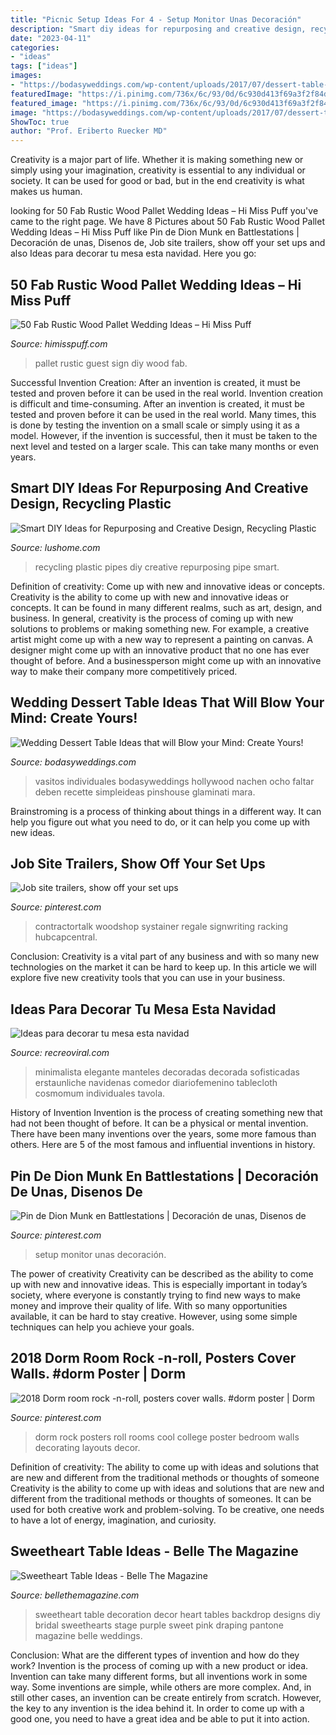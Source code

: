 ```yaml
---
title: "Picnic Setup Ideas For 4 - Setup Monitor Unas Decoración"
description: "Smart diy ideas for repurposing and creative design, recycling plastic"
date: "2023-04-11"
categories:
- "ideas"
tags: ["ideas"]
images:
- "https://bodasyweddings.com/wp-content/uploads/2017/07/dessert-table-with-mini-desserts.jpg"
featuredImage: "https://i.pinimg.com/736x/6c/93/0d/6c930d413f69a3f2f84ddc7427bde38b.jpg"
featured_image: "https://i.pinimg.com/736x/6c/93/0d/6c930d413f69a3f2f84ddc7427bde38b.jpg"
image: "https://bodasyweddings.com/wp-content/uploads/2017/07/dessert-table-with-mini-desserts.jpg"
ShowToc: true
author: "Prof. Eriberto Ruecker MD"
---
```



Creativity is a major part of life. Whether it is making something new or simply using your imagination, creativity is essential to any individual or society. It can be used for good or bad, but in the end creativity is what makes us human.

	

		
looking for 50 Fab Rustic Wood Pallet Wedding Ideas – Hi Miss Puff you've came to the right page. We have 8 Pictures about 50 Fab Rustic Wood Pallet Wedding Ideas – Hi Miss Puff like Pin de Dion Munk en Battlestations | Decoración de unas, Disenos de, Job site trailers, show off your set ups and also Ideas para decorar tu mesa esta navidad. Here you go:
		
    
## 50 Fab Rustic Wood Pallet Wedding Ideas – Hi Miss Puff

<img loading=lazy src="https://www.himisspuff.com/wp-content/uploads/2016/09/DIY-pallet-wedding-guest-book-sign.jpg" onerror="this.onerror=null;this.src='https://tse2.mm.bing.net/th?id=OIP.IeHxQQmXT2Gyf2dQEL8oXQHaLH&amp;pid=15.1';" alt="50 Fab Rustic Wood Pallet Wedding Ideas – Hi Miss Puff">

_Source: himisspuff.com_

>pallet rustic guest sign diy wood fab. 

	

Successful Invention Creation: After an invention is created, it must be tested and proven before it can be used in the real world.
Invention creation is difficult and time-consuming. After an invention is created, it must be tested and proven before it can be used in the real world. Many times, this is done by testing the invention on a small scale or simply using it as a model. However, if the invention is successful, then it must be taken to the next level and tested on a larger scale. This can take many months or even years.

    
## Smart DIY Ideas For Repurposing And Creative Design, Recycling Plastic

<img loading=lazy src="https://www.lushome.com/wp-content/uploads/2020/01/plastic-recycling-pipe-designs-4.jpg" onerror="this.onerror=null;this.src='https://tse3.mm.bing.net/th?id=OIP.GKiTovhlOvIQdIHbECZ5-wHaJ3&amp;pid=15.1';" alt="Smart DIY Ideas for Repurposing and Creative Design, Recycling Plastic">

_Source: lushome.com_

>recycling plastic pipes diy creative repurposing pipe smart. 

	

Definition of creativity: Come up with new and innovative ideas or concepts.
Creativity is the ability to come up with new and innovative ideas or concepts. It can be found in many different realms, such as art, design, and business. In general, creativity is the process of coming up with new solutions to problems or making something new. For example, a creative artist might come up with a new way to represent a painting on canvas. A designer might come up with an innovative product that no one has ever thought of before. And a businessperson might come up with an innovative way to make their company more competitively priced.

    
## Wedding Dessert Table Ideas That Will Blow Your Mind: Create Yours!

<img loading=lazy src="https://bodasyweddings.com/wp-content/uploads/2017/07/dessert-table-with-mini-desserts.jpg" onerror="this.onerror=null;this.src='https://tse3.mm.bing.net/th?id=OIP.qz-yyIoSK3VinUYA4WFPxwHaLH&amp;pid=15.1';" alt="Wedding Dessert Table Ideas that will Blow your Mind: Create Yours!">

_Source: bodasyweddings.com_

>vasitos individuales bodasyweddings hollywood nachen ocho faltar deben recette simpleideas pinshouse glaminati mara. 

	

Brainstroming is a process of thinking about things in a different way. It can help you figure out what you need to do, or it can help you come up with new ideas.

    
## Job Site Trailers, Show Off Your Set Ups

<img loading=lazy src="https://i.pinimg.com/736x/5e/72/75/5e7275c3c478f5692f59f863f4e86d75.jpg" onerror="this.onerror=null;this.src='https://tse3.mm.bing.net/th?id=OIP.VC6LAdFRyHWYlYbisfF5GAAAAA&amp;pid=15.1';" alt="Job site trailers, show off your set ups">

_Source: pinterest.com_

>contractortalk woodshop systainer regale signwriting racking hubcapcentral. 

	

Conclusion:
Creativity is a vital part of any business and with so many new technologies on the market it can be hard to keep up. In this article we will explore five new creativity tools that you can use in your business.

    
## Ideas Para Decorar Tu Mesa Esta Navidad

<img loading=lazy src="https://www.recreoviral.com/wp-content/uploads/2015/12/Decoraciones-para-la-mesa-esta-navidad-5.jpg" onerror="this.onerror=null;this.src='https://tse2.mm.bing.net/th?id=OIP.AjjlL3FFlgWxxacCKR99_AHaKj&amp;pid=15.1';" alt="Ideas para decorar tu mesa esta navidad">

_Source: recreoviral.com_

>minimalista elegante manteles decoradas decorada sofisticadas erstaunliche navidenas comedor diariofemenino tablecloth cosmomum individuales tavola. 

	

History of Invention
Invention is the process of creating something new that had not been thought of before. It can be a physical or mental invention. There have been many inventions over the years, some more famous than others. Here are 5 of the most famous and influential inventions in history.

    
## Pin De Dion Munk En Battlestations | Decoración De Unas, Disenos De

<img loading=lazy src="https://i.pinimg.com/736x/e2/ef/66/e2ef667333775070289abc7c14df4e7c.jpg" onerror="this.onerror=null;this.src='https://tse2.mm.bing.net/th?id=OIP.jfi_fEP-KYlg_JgTrk4X2wHaLH&amp;pid=15.1';" alt="Pin de Dion Munk en Battlestations | Decoración de unas, Disenos de">

_Source: pinterest.com_

>setup monitor unas decoración. 

	

The power of creativity
Creativity can be described as the ability to come up with new and innovative ideas. This is especially important in today’s society, where everyone is constantly trying to find new ways to make money and improve their quality of life. With so many opportunities available, it can be hard to stay creative. However, using some simple techniques can help you achieve your goals.

    
## 2018 Dorm Room Rock -n-roll, Posters Cover Walls. #dorm Poster | Dorm

<img loading=lazy src="https://i.pinimg.com/736x/6c/93/0d/6c930d413f69a3f2f84ddc7427bde38b.jpg" onerror="this.onerror=null;this.src='https://tse1.mm.bing.net/th?id=OIP.8lffaDYn3PbjJ2JHSVKoVgHaJ3&amp;pid=15.1';" alt="2018 Dorm room rock -n-roll, posters cover walls. #dorm poster | Dorm">

_Source: pinterest.com_

>dorm rock posters roll rooms cool college poster bedroom walls decorating layouts decor. 

	

Definition of creativity: The ability to come up with ideas and solutions that are new and different from the traditional methods or thoughts of someone
Creativity is the ability to come up with ideas and solutions that are new and different from the traditional methods or thoughts of someones. It can be used for both creative work and problem-solving. To be creative, one needs to have a lot of energy, imagination, and curiosity.

    
## Sweetheart Table Ideas - Belle The Magazine

<img loading=lazy src="http://2.bp.blogspot.com/-BNDOyahqcaA/UTkkH2sbtSI/AAAAAAAAW7o/tzwn8xtauNU/s1600/sweetheart-table-wedding-12.jpg" onerror="this.onerror=null;this.src='https://tse1.mm.bing.net/th?id=OIP.cvdeVyfX-fl0uvhnuw-m0AHaLH&amp;pid=15.1';" alt="Sweetheart Table Ideas - Belle The Magazine">

_Source: bellethemagazine.com_

>sweetheart table decoration decor heart tables backdrop designs diy bridal sweethearts stage purple sweet pink draping pantone magazine belle weddings. 

	

Conclusion: What are the different types of invention and how do they work?
Invention is the process of coming up with a new product or idea. Invention can take many different forms, but all inventions work in some way. Some inventions are simple, while others are more complex. And, in still other cases, an invention can be create entirely from scratch. However, the key to any invention is the idea behind it. In order to come up with a good one, you need to have a great idea and be able to put it into action.

